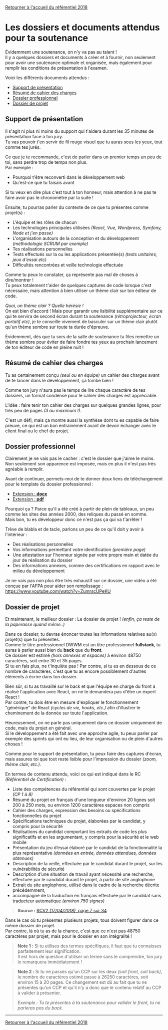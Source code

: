 [Retourner à l'accueil du référentiel 2018](./index.md)

# Les dossiers et documents attendus pour ta soutenance

Évidemment une soutenance, on n'y va pas au talent !  
Il y a quelques dossiers et documents à créer et à fournir, non seulement pour avoir une soutenance optimale et organisée, mais également pour remplir les conditions de présentation à l'examen.

Voici les différents documents attendus :

- [Support de présentation](#support-de-présentation)
- [Résumé de cahier des charges](#résumé-de-cahier-des-charges)
- [Dossier professionnel](#dossier-professionnel)
- [Dossier de projet](#dossier-de-projet)

## Support de présentation

Il s'agit ni plus ni moins du support qui t'aidera durant les 35 minutes de présentation face à ton jury.  
Tu vas pouvoir t'en servir de fil rouge visuel que tu auras sous les yeux, tout comme tes jurés.

Ce que je te recommande, c'est de parler dans un premier temps un peu de toi, sans perdre trop de temps non plus.  
Par exemple :

- Pourquoi t'être reconverti dans le développement web
- Qu'est-ce que tu faisais avant

Si tu veux en dire plus c'est tout à ton honneur, mais attention à ne pas te faire avoir pas le chronomètre par la suite !

Ensuite, tu pourras parler du contexte de ce que tu présentes comme projet(s) :

- L'équipe et les rôles de chacun
- Les technologies principales utilisées _(React, Vue, Wordpress, Symfony, Node et j'en passe)_
- L'organisation autours de la conception et du développement _(méthodologie SCRUM par exemple)_
- Tes réalisations personnelles
- Tests effectués sur la ou les applications présentée(s) _(tests unitaires, jeux d'essai etc)_
- Difficultés rencontrées et veille technologie effectuée

Comme tu peux le constater, ça représente pas mal de choses à dire/montrer !  
Tu peux totalement t'aider de quelques captures de code lorsque c'est nécessaire, mais attention à bien utiliser un thème clair sur ton éditeur de code.

_Quoi, un thème clair ? Quelle hérésie !_  
On est bien d'accord ! Mais pour garantir une lisibilité supplémentaire sur ce qui te servira de second écran durant ta soutenance _(rétroprojecteur, écran portatif etc)_, je te conseille vivement de basculer sur un thème clair plutôt qu'un thème sombre sur toute ta durée d'épreuve.

Évidemment, dès que tu sors de la salle de soutenance tu files remettre un thème sombre pour éviter de faire fondre tes yeux au prochain lancement de ton éditeur de code en pleine nuit !

## Résumé de cahier des charges

Tu as certainement conçu _(seul ou en équipe)_ un cahier des charges avant de te lancer dans le développement, ça tombe bien !

Comme ton jury n'aura pas le temps de lire chaque caractère de tes dossiers, un format condensé pour le cahier des charges est appréciable.

L'idée : faire tenir ton cahier des charges sur quelques grandes lignes, pour très peu de pages _(3 au maximum !)_.

C'est un défi, mais ça montre aussi la synthèse dont tu es capable de faire preuve, ce qui est un bon entrainement avant de devoir échanger avec le client final ou le chef de projet.

## Dossier professionnel

Clairement je ne vais pas le cacher : c'est le dossier que j'aime le moins.  
Non seulement son apparence est imposée, mais en plus il n'est pas très agréable à remplir.

Avant de continuer, permets-moi de te donner deux liens de téléchargement pour le template du dossier professionnel :

- [Extension : **docx**](https://dfpc.gouv.nc/telechargement/202)
- [Extension : **pdf**](https://dfpc.gouv.nc/telechargement/198)

Pourquoi ça ? Parce qu'il a été créé à partir de plein de tableaux, un peu comme les sites des années 2000, des reliques du passé en somme.  
Mais bon, tu es développeur donc ce n'est pas ça qui va t'arrêter !

Trêve de blabla et de tacle, parlons un peu de ce qu'il doit y avoir à l'intérieur :

- Des réalisations personnelles
- Vos informations permettant votre identification _(première page)_
- Une attestation sur l'honneur signée par votre propre main et datée du jour de réalisation du dossier
- Des informations annexes, comme des certifications en rapport avec le milieu du développement

Je ne vais pas non plus être très exhaustif sur ce dossier, une vidéo a été conçue par l'AFPA pour aider son remplissage : https://www.youtube.com/watch?v=ZumrscUPeKU

## Dossier de projet

Et maintenant, le meilleur dossier : Le dossier de projet !
_(enfin, ça reste de la paperasse quand même..)_

Dans ce dossier, tu devras énoncer toutes les informations relatives au(x) projet(s) que tu présentes.  
Comme le titre professionnel DWWM est un titre professionnel **fullstack**, tu auras à parler aussi bien du **back** que du **front**.  
Ce dossier est estimé _(hors annexes et espaces)_ à environ 48750 caractères, soit entre 30 et 35 pages.  
Si tu en fais plus, ne t'inquiète pas ! Par contre, si tu es en dessous de ce nombre de caractères, c'est que tu as encore possiblement d'autres éléments à écrire dans ton dossier.

Bien sûr, si tu as travaillé sur le back et que l'équipe en charge du front a réalisé l'application avec
React, on ne te demandera pas d'être un expert React !  
Par contre, tu dois être en mesure d'expliquer le fonctionnement "générique" de React _(cycles de vie, hooks, etc.)_ afin d'illustrer le cheminement de la donnée sur toute l'application.

Heureusement, on ne parle pas uniquement dans ce dossier uniquement de code, mais du projet en général.  
Si le développement a été fait avec une approche agile, tu peux parler par exemple des sprints qui ont eu lieu, de leur organisation ou de plein d'autres choses !

Comme pour le support de présentation, tu peux faire des captures d'écran, mais assures toi que tout reste lisible pour l'impression du dossier _(zoom, thème clair, etc.)_.

En termes de contenu attendu, voici ce qui est indiqué dans le RC _(Référentiel de Certification)_ :

- Liste des compétences du référentiel qui sont couvertes par le projet _(CP 1 à 8)_
- Résumé du projet en français d'une longueur d'environ 20 lignes soit 200 à 250 mots, ou environ 1200 caractères espaces non compris
- Cahier des charges, expression des besoins ou spécifications fonctionnelles du projet
- Spécifications techniques du projet, élaborées par le candidat, y compris pour la sécurité
- Réalisations du candidat comportant les extraits de code les plus significatifs et en les argumentant, y compris pour la sécurité et le web mobile
- Présentation du jeu d’essai élaboré par le candidat de la fonctionnalité la plus représentative _(données en entrée, données attendues, données obtenues)_
- Description de la veille, effectuée par le candidat durant le projet, sur les vulnérabilités de sécurité
- Description d’une situation de travail ayant nécessité une recherche, effectuée par le candidat durant le projet, à partir de site anglophone
- Extrait du site anglophone, utilisé dans le cadre de la recherche décrite précédemment,
- accompagné de la traduction en français effectuée par le candidat sans traducteur automatique _(environ 750 signes)_

> **Source :** [RCV2 _(17/04/2018)_, page 7 sur 34](https://www.banque.di.afpa.fr/EspaceEmployeursCandidatsActeurs/EGPResultat.aspx?ct=01280m03&type=t)

Dans le cas où tu présentes plusieurs projets, tous doivent figurer dans ce même dossier de projet.  
Par contre, là où tu as de la chance, c'est que ce n'est pas 48750 caractères par projet, mais pour le dossier en son intégralité !

> **Note 1 :** Si tu utilises des termes spécifiques, il faut que tu connaisses parfaitement leur signification.  
> Il est hors de question d'utiliser un terme sans le comprendre, ton jury le remarquera immédiatement !

> **Note 2 :** Si tu ne passes qu'un CCP sur les deux _(soit front, soit back)_, le nombre de caractères estimé passe à 26250 caractères, soit environ 15 à 20 pages. Ce changement est dû au fait que tu ne présentes qu'un CCP et qu'il n'y a donc que le contenu relatif au CCP à valider à présenter.
>
> _Exemple : Tu te présentes à ta soutenance pour valider le front, tu ne parleras pas du back._

---

[Retourner à l'accueil du référentiel 2018](./index.md)
